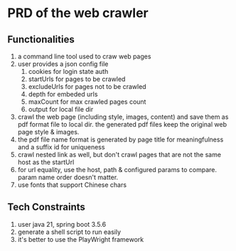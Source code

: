 # PRD of the web crawler

## Functionalities

1. a command line tool used to craw web pages
2. user provides a json config file
    1. cookies for login state auth
    2. startUrls for pages to be crawled
    3. excludeUrls for pages not to be crawled
    4. depth for embeded urls
    5. maxCount for max crawled pages count
    6. output for local file dir
3. crawl the web page (including style, images, content) and save them as pdf format file to local dir. the generated pdf files keep the original web page style & images.
4. the pdf file name format is generated by page title for meaningfulness and a suffix id for uniqueness
5. crawl nested link as well, but don't crawl pages that are not the same host as the startUrl
6. for url equality, use the host, path & configured params to compare. param name order doesn't matter.
7. use fonts that support Chinese chars

## Tech Constraints

1. user java 21, spring boot 3.5.6
2. generate a shell script to run easily
3. it's better to use the PlayWright framework
